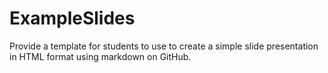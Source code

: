 # ExampleSlides
Provide a template for students to use to create a simple slide presentation in HTML format using markdown on GitHub.
